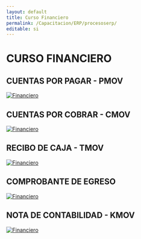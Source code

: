 ```yaml
---
layout: default
title: Curso Financiero
permalink: /Capacitacion/ERP/procesoserp/
editable: si
---
```


# CURSO FINANCIERO


##	CUENTAS POR PAGAR - PMOV


[![Financiero](https://oasiserp-my.sharepoint.com/personal/martha_velasquez_oasiscom_com/_layouts/15/guestaccess.aspx?docid=16c71d86a41914773a8ffa316e8f4e746&authkey=AY_PCpQBZcXcYZnEJFsuX7Y)](https://youtu.be/szpcK9jiCtI)


##  CUENTAS POR COBRAR - CMOV


[![Financiero](https://oasiserp-my.sharepoint.com/personal/martha_velasquez_oasiscom_com/_layouts/15/guestaccess.aspx?docid=10f565e80d27e4a5d86175f115f258904&authkey=AV-wbECEfl0sFxi66rGGrlo)](https://youtu.be/SIrGeG0_3KY)


##  RECIBO DE CAJA - TMOV


[![Financiero](https://oasiserp-my.sharepoint.com/personal/martha_velasquez_oasiscom_com/_layouts/15/guestaccess.aspx?docid=12b3aa051ce614c9ca06409ec98f7c9bd&authkey=AaYDCW8qVpD9IKs9Vs5nxUA)](https://youtu.be/XQxYD-iuiVA)


##  COMPROBANTE DE EGRESO  


[![Financiero](https://oasiserp-my.sharepoint.com/personal/martha_velasquez_oasiscom_com/_layouts/15/guestaccess.aspx?docid=156263951c49c4b6f915c4d43b9539c71&authkey=AXtRaxlOPKObbD72IsZ6ubw)](https://oasiserp-my.sharepoint.com/personal/martha_velasquez_oasiscom_com/_layouts/15/guestaccess.aspx?docid=156263951c49c4b6f915c4d43b9539c71&authkey=AXtRaxlOPKObbD72IsZ6ubw)


##  NOTA DE CONTABILIDAD - KMOV


[![Financiero](https://oasiserp-my.sharepoint.com/personal/martha_velasquez_oasiscom_com/_layouts/15/guestaccess.aspx?docid=1c3f4e32cb8df4ea9bee81c1ca69dc664&authkey=AVE-qYZBK_ffpUD6MUlBeR0)](https://youtu.be/XQxYD-iuiVA)





